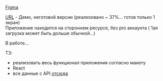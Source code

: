 [Figma](https://www.figma.com/file/ChwZS8we61vPEna1laLo7v/Marvel-DB)  

[URL](https://react-marvel-three.vercel.app/)  - Демо, неготовой версии (реализовано ~ 37%... готов только 1 экран)  
Приложение находится на стороннем ресурсе, без pro аккаунта ( 1ая загрузка может быть дольше обычной...)

В работе...

ТЗ: 
- реализовать весь функционал приложения согласно макету
- React 
- все данные с API [отсюда](https://developer.marvel.com/)
